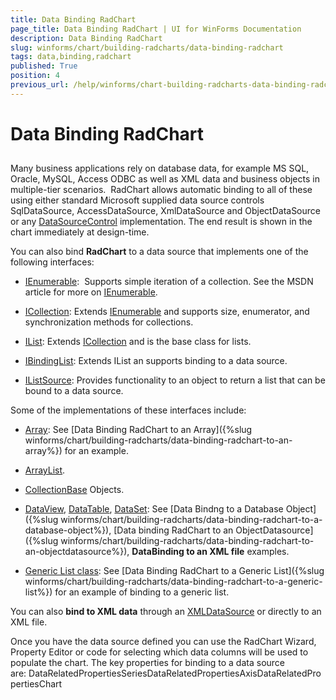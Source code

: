 ```yaml
---
title: Data Binding RadChart
page_title: Data Binding RadChart | UI for WinForms Documentation
description: Data Binding RadChart
slug: winforms/chart/building-radcharts/data-binding-radchart
tags: data,binding,radchart
published: True
position: 4
previous_url: /help/winforms/chart-building-radcharts-data-binding-radchart.html, chart-building-radcharts-data-binding-radchart
---
```


# Data Binding RadChart



## 

Many business applications rely on database data, for example MS SQL, Oracle, MySQL, Access ODBC as well as XML data and business objects in multiple-tier scenarios.  RadChart allows automatic binding to all of these using either standard Microsoft supplied data source controls SqlDataSource, AccessDataSource, XmlDataSource and ObjectDataSource or any [DataSourceControl](http://msdn2.microsoft.com/en-us/library/system.web.ui.datasourcecontrol.aspx) implementation. The end result is shown in the chart immediately at design-time.

You can also bind __RadChart__ to a data source that implements one of the following interfaces: 

* [IEnumerable](http://msdn2.microsoft.com/en-us/library/system.collections.ienumerable.aspx):  Supports simple iteration of a collection. See the MSDN article for more on [IEnumerable](http://msdn2.microsoft.com/en-us/library/system.collections.ienumerable.aspx). 


* [ICollection](http://msdn2.microsoft.com/en-us/library/system.collections.ienumerable.aspx): Extends [IEnumerable](http://msdn2.microsoft.com/en-us/library/system.collections.ienumerable.aspx) and supports size, enumerator, and synchronization methods for collections. 


* [IList](http://msdn2.microsoft.com/en-us/library/system.collections.ilist(VS.71).aspx): Extends [ICollection](http://msdn2.microsoft.com/en-us/library/system.collections.icollection.aspx) and is the base class for lists. 


* [IBindingList](http://msdn2.microsoft.com/en-us/library/system.componentmodel.ibindinglist.aspx): Extends IList an supports binding to a data source.  


* [IListSource](http://msdn2.microsoft.com/en-us/library/system.componentmodel.ilistsource.aspx): Provides functionality to an object to return a list that can be bound to a data source.



Some of the implementations of these interfaces include: 

* [Array](http://msdn2.microsoft.com/en-us/library/system.array(VS.71).aspx): See [Data Binding RadChart to an Array]({%slug winforms/chart/building-radcharts/data-binding-radchart-to-an-array%}) for an example. 


* [ArrayList](http://msdn2.microsoft.com/en-us/library/system.collections.arraylist(VS.71).aspx). 


* [CollectionBase](http://msdn2.microsoft.com/en-us/library/system.collections.collectionbase(VS.71).aspx) Objects. 


* [DataView](http://msdn2.microsoft.com/en-us/library/system.data.dataview(VS.71).aspx), [DataTable](http://msdn2.microsoft.com/en-us/library/system.data.datatable.aspx), [DataSet](http://msdn2.microsoft.com/en-us/library/system.data.dataset.aspx): See [Data Bindng to a Database Object]({%slug winforms/chart/building-radcharts/data-binding-radchart-to-a-database-object%}), [Data binding RadChart to an ObjectDatasource]({%slug winforms/chart/building-radcharts/data-binding-radchart-to-an-objectdatasource%}), __DataBinding to an XML file__ examples. 


* [Generic List class](http://msdn2.microsoft.com/en-us/library/6sh2ey19.aspx): See [Data Binding RadChart to a Generic List]({%slug winforms/chart/building-radcharts/data-binding-radchart-to-a-generic-list%}) for an example of binding to a generic list.



You can also __bind to XML data__ through an [XMLDataSource](http://msdn2.microsoft.com/en-us/library/system.web.ui.webcontrols.xmldatasource.aspx) or directly to an XML file.



Once you have the data source defined you can use the RadChart Wizard, Property Editor or code for selecting which data columns will be used to populate the chart. The key properties for binding to a data source are: DataRelatedPropertiesSeriesDataRelatedPropertiesAxisDataRelatedPropertiesChart
